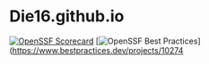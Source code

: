 # Die16.github.io
[![OpenSSF Scorecard](https://api.securityscorecards.dev/projects/github.com/Die16/Die16.github.io/badge)](https://securityscorecards.dev/viewer/?uri=github.com/Die16/Die16.github.io)
[![OpenSSF Best Practices](https://www.bestpractices.dev/projects/10274/badge)](https://www.bestpractices.dev/projects/10274
